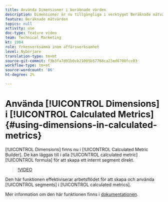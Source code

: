 ```yaml
---
title: Använda Dimensioner i beräknade värden
description: Dimensioner är nu tillgängliga i verktyget Beräknade mätvärden. De kan läggas till i alla beräknade mätformler för att skapa ett internt segment direkt.
feature: Beräknade mätvärden
topics: null
activity: use
doc-type: feature video
team: Technical Marketing
kt: 1904
role: Yrkesverksamma inom affärsverksamhet
level: Nybörjare
translation-type: tm+mt
source-git-commit: f3b3fa7d91b0cb21005b57768ca23ed6700fcc03
workflow-type: tm+mt
source-wordcount: '86'
ht-degree: 2%

---
```



# Använda [!UICONTROL Dimensions] i [!UICONTROL Calculated Metrics] {#using-dimensions-in-calculated-metrics}

[!UICONTROL Dimensions] finns nu i  [!UICONTROL Calculated Metric Builder]. De kan läggas till i alla [!UICONTROL calculated metric] [!UICONTROL formula] för att skapa ett internt segment direkt.

>[!VIDEO](https://video.tv.adobe.com/v/23723/?quality=12)

Den här funktionen effektiviserar arbetsflödet för att skapa och använda [!UICONTROL segments] i [!UICONTROL calculated metrics].

Mer information om den här funktionen finns i [dokumentationen](https://marketing.adobe.com/resources/help/en_US/analytics/calcmetrics/cm_build_metrics.html).
